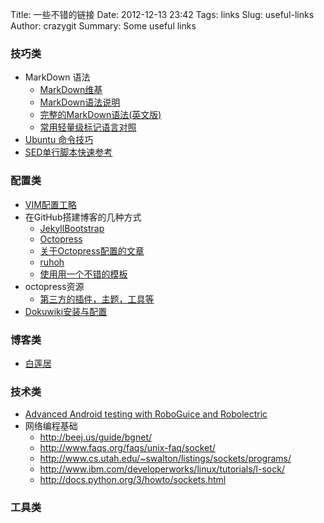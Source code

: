 Title: 一些不错的链接
Date: 2012-12-13 23:42
Tags: links
Slug: useful-links
Author: crazygit
Summary: Some useful links


### 技巧类

* MarkDown 语法
    * [MarkDown维基](http://zh.wikipedia.org/wiki/Markdown)
    * [MarkDown语法说明](http://wowubuntu.com/markdown/index.html)
    * [完整的MarkDown语法(英文版)](http://daringfireball.net/projects/markdown/syntax)
    * [常用轻量级标记语言对照](http://www.worldhello.net/gotgithub/appendix/markups.html)
* [Ubuntu 命令技巧](http://wiki.ubuntu.org.cn/UbuntuSkills)
* [SED单行脚本快速参考]( http://sed.sourceforge.net/sed1line_zh-CN.html)


### 配置类

* [VIM配置工略](http://www.cherrot.com/2012/05/vim-configure-notes)
* 在GitHub搭建博客的几种方式
    * [JekyllBootstrap](http://jekyllbootstrap.com/)
    * [Octopress](http://octopress.org/)
    * [关于Octopress配置的文章](http://colors4.us/blog/2012/01/08/octopressbo-ke-cong-ling-kai-shi-i/)
    * [ruhoh](http://ruhoh.com/)
    * [使用用一个不错的模板](https://github.com/mbleigh/mbleigh.github.com)
* octopress资源
    * [第三方的插件，主题，工具等](https://github.com/imathis/octopress/wiki)
* [Dokuwiki安装与配置](http://www.pythonclub.org/dokuwiki/start)


### 博客类

* [白莲居](http://blog.pkufranky.com)


### 技术类

* [Advanced Android testing with RoboGuice and Robolectric](http://eclipsesource.com/blogs/2012/09/25/advanced-android-testing-with-roboguice-and-robolectric/)
* 网络编程基础
    * <http://beej.us/guide/bgnet/>
    * <http://www.faqs.org/faqs/unix-faq/socket/>
    * <http://www.cs.utah.edu/~swalton/listings/sockets/programs/>
    * <http://www.ibm.com/developerworks/linux/tutorials/l-sock/>
    * <http://docs.python.org/3/howto/sockets.html>


### 工具类
